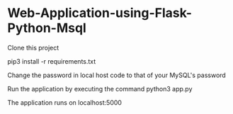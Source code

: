 # Web-Application-using-Flask-Python-Msql

Clone this project

pip3 install -r requirements.txt

Change the password in local host code to that of your MySQL's password

Run the application by executing the command python3 app.py

The application runs on localhost:5000

